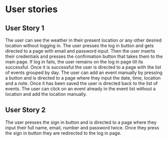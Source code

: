 # User stories

## User Story 1

The user can see the weather in their present location or any other desired
location without logging in. The user presses the log in button and gets
directed to a page with email and password input. Then the user inserts their
credentials and presses the confirmation button that takes them to the main
page. If log in fails, the user remains on the log in page till its successful.
Once it is successful the user is directed to a page with the list of events
grouped by day. The user can add an event manually by pressing a button and is
directed to a page where they input the date, time, location and a note. Once it
has been saved the user is directed back to the list of events. The user can
click on an event already in the event list without a location and add the
location manually.

## User Story 2

The user presses the sign in button and is directed to a page where they input
their full name, email, number and password twice. Once they press the sign in
button they are redirected to the log in page.
